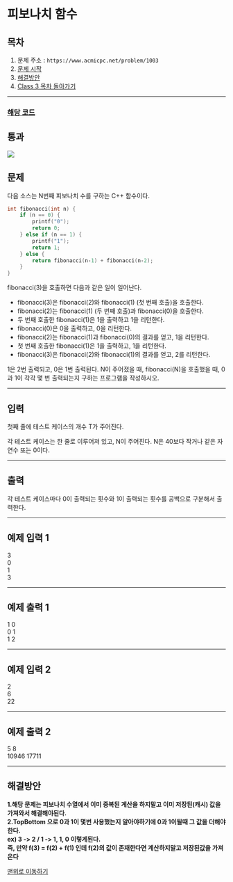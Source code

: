# 피보나치 함수

## 목차

1. 문제 주소 : `https://www.acmicpc.net/problem/1003`
2. [문제 시작](#문제)
3. [해결방안](#해결방안)
4. [Class 3 목차 돌아가기](../README.md)
___

### [해당 코드](./피보나치함수.java)

## 통과

<img src="https://github.com/user-attachments/assets/1c3ca668-32ca-48f6-b0e6-c0714ba30c71">

## 문제

다음 소스는 N번째 피보나치 수를 구하는 C++ 함수이다.

```cpp
int fibonacci(int n) {
    if (n == 0) {
        printf("0");
        return 0;
    } else if (n == 1) {
        printf("1");
        return 1;
    } else {
        return fibonacci(n‐1) + fibonacci(n‐2);
    }
}
```
fibonacci(3)을 호출하면 다음과 같은 일이 일어난다.

+ fibonacci(3)은 fibonacci(2)와 fibonacci(1) (첫 번째 호출)을 호출한다.
+ fibonacci(2)는 fibonacci(1) (두 번째 호출)과 fibonacci(0)을 호출한다.
+ 두 번째 호출한 fibonacci(1)은 1을 출력하고 1을 리턴한다.
+ fibonacci(0)은 0을 출력하고, 0을 리턴한다.
+ fibonacci(2)는 fibonacci(1)과 fibonacci(0)의 결과를 얻고, 1을 리턴한다.
+ 첫 번째 호출한 fibonacci(1)은 1을 출력하고, 1을 리턴한다.
+ fibonacci(3)은 fibonacci(2)와 fibonacci(1)의 결과를 얻고, 2를 리턴한다.

1은 2번 출력되고, 0은 1번 출력된다. N이 주어졌을 때, fibonacci(N)을 호출했을 때, 0과 1이 각각 몇 번 출력되는지 구하는 프로그램을 작성하시오.

___

## 입력

첫째 줄에 테스트 케이스의 개수 T가 주어진다.

각 테스트 케이스는 한 줄로 이루어져 있고, N이 주어진다. N은 40보다 작거나 같은 자연수 또는 0이다.

___

## 출력

각 테스트 케이스마다 0이 출력되는 횟수와 1이 출력되는 횟수를 공백으로 구분해서 출력한다.

___

## 예제 입력 1

3 <br>
0 <br>
1 <br>
3

---

## 예제 출력 1

1 0 <br>
0 1 <br>
1 2

---

## 예제 입력 2

2 <br>
6 <br>
22

---

## 예제 출력 2

5 8 <br>
10946 17711

---

## 해결방안
**1.해당 문제는 피보나치 수열에서 이미 중복된 계산을 하지말고 이미 저장된(캐시) 값을 가져와서 해결해야된다.** <br>
**2.TopBottom 으로 0과 1이 몇번 사용했는지 알아야하기에 0과 1이될때 그 값을 더해야한다.**<br>
**ex) 3 -> 2 / 1 -> 1, 1, 0 이렇게된다.**<br>
**즉, 만약 f(3) = f(2) + f(1) 인데 f(2)의 값이 존재한다면 계산하지말고 저장된값을 가져온다**<br>

[맨위로 이동하기](#피보나치-함수)